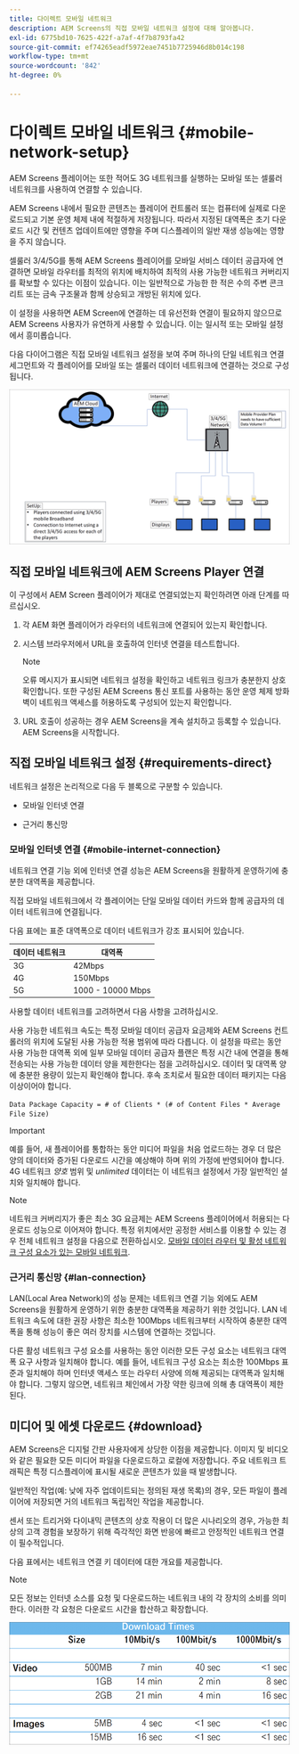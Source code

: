 ```yaml
---
title: 다이렉트 모바일 네트워크
description: AEM Screens의 직접 모바일 네트워크 설정에 대해 알아봅니다.
exl-id: 6775bd10-7625-422f-a7af-4f7b8793fa42
source-git-commit: ef74265eadf5972eae7451b7725946d8b014c198
workflow-type: tm+mt
source-wordcount: '842'
ht-degree: 0%

---
```


# 다이렉트 모바일 네트워크 {#mobile-network-setup}

AEM Screens 플레이어는 또한 적어도 3G 네트워크를 실행하는 모바일 또는 셀룰러 네트워크를 사용하여 연결할 수 있습니다.

AEM Screens 내에서 필요한 콘텐츠는 플레이어 컨트롤러 또는 컴퓨터에 실제로 다운로드되고 기본 운영 체제 내에 적절하게 저장됩니다. 따라서 지정된 대역폭은 초기 다운로드 시간 및 컨텐츠 업데이트에만 영향을 주며 디스플레이의 일반 재생 성능에는 영향을 주지 않습니다.

셀룰러 3/4/5G를 통해 AEM Screens 플레이어를 모바일 서비스 데이터 공급자에 연결하면 모바일 라우터를 최적의 위치에 배치하여 최적의 사용 가능한 네트워크 커버리지를 확보할 수 있다는 이점이 있습니다. 이는 일반적으로 가능한 한 적은 수의 주변 콘크리트 또는 금속 구조물과 함께 상승되고 개방된 위치에 있다.

이 설정을 사용하면 AEM Screen에 연결하는 데 유선전화 연결이 필요하지 않으므로 AEM Screens 사용자가 유연하게 사용할 수 있습니다. 이는 일시적 또는 모바일 설정에서 흥미롭습니다.

다음 다이어그램은 직접 모바일 네트워크 설정을 보여 주며 하나의 단일 네트워크 연결 세그먼트와 각 플레이어를 모바일 또는 셀룰러 데이터 네트워크에 연결하는 것으로 구성됩니다.

![](/help/using/assets/direct-mobile-1.png)

## 직접 모바일 네트워크에 AEM Screens Player 연결

이 구성에서 AEM Screen 플레이어가 제대로 연결되었는지 확인하려면 아래 단계를 따르십시오.

1. 각 AEM 화면 플레이어가 라우터의 네트워크에 연결되어 있는지 확인합니다.

1. 시스템 브라우저에서 URL을 호출하여 인터넷 연결을 테스트합니다.

   >[!NOTE]
   >오류 메시지가 표시되면 네트워크 설정을 확인하고 네트워크 링크가 충분한지 상호 확인합니다. 또한 구성된 AEM Screens 통신 포트를 사용하는 동안 운영 체제 방화벽이 네트워크 액세스를 허용하도록 구성되어 있는지 확인합니다.

1. URL 호출이 성공하는 경우 AEM Screens을 계속 설치하고 등록할 수 있습니다. AEM Screens을 시작합니다.

## 직접 모바일 네트워크 설정 {#requirements-direct}

네트워크 설정은 논리적으로 다음 두 블록으로 구분할 수 있습니다.

* 모바일 인터넷 연결

* 근거리 통신망

### 모바일 인터넷 연결 {#mobile-internet-connection}

네트워크 연결 기능 외에 인터넷 연결 성능은 AEM Screens을 원활하게 운영하기에 충분한 대역폭을 제공합니다.

직접 모바일 네트워크에서 각 플레이어는 단일 모바일 데이터 카드와 함께 공급자의 데이터 네트워크에 연결됩니다.

다음 표에는 표준 대역폭으로 데이터 네트워크가 강조 표시되어 있습니다.

| 데이터 네트워크 | 대역폭 |
|--- |--- |
| 3G | 42Mbps |
| 4G | 150Mbps |
| 5G | 1000 - 10000 Mbps |

사용할 데이터 네트워크를 고려하면서 다음 사항을 고려하십시오.

사용 가능한 네트워크 속도는 특정 모바일 데이터 공급자 요금제와 AEM Screens 컨트롤러의 위치에 도달된 사용 가능한 적용 범위에 따라 다릅니다.
이 설정을 따르는 동안 사용 가능한 대역폭 외에 일부 모바일 데이터 공급자 플랜은 특정 시간 내에 연결을 통해 전송되는 사용 가능한 데이터 양을 제한한다는 점을 고려하십시오. 데이터 및 대역폭 양에 충분한 용량이 있는지 확인해야 합니다.
후속 조치로서 필요한 데이터 패키지는 다음 이상이어야 합니다.

`Data Package Capacity = # of Clients * (# of Content Files * Average File Size)`


>[!IMPORTANT]
>예를 들어, 새 플레이어를 통합하는 동안 미디어 파일을 처음 업로드하는 경우 더 많은 양의 데이터와 증가된 다운로드 시간을 예상해야 하며 위의 가정에 반영되어야 합니다. 4G 네트워크 *양호* 범위 및 *unlimited* 데이터는 이 네트워크 설정에서 가장 일반적인 설치와 일치해야 합니다.

>[!NOTE]
>네트워크 커버리지가 좋은 최소 3G 요금제는 AEM Screens 플레이어에서 허용되는 다운로드 성능으로 이어져야 합니다. 특정 위치에서만 공정한 서비스를 이용할 수 있는 경우 전체 네트워크 설정을 다음으로 전환하십시오. [모바일 데이터 라우터 및 활성 네트워크 구성 요소가 있는 모바일 네트워크](/help/using/mobile-network-router.md).


### 근거리 통신망 {#lan-connection}

LAN(Local Area Network)의 성능 문제는 네트워크 연결 기능 외에도 AEM Screens을 원활하게 운영하기 위한 충분한 대역폭을 제공하기 위한 것입니다. LAN 네트워크 속도에 대한 권장 사항은 최소한 100Mbps 네트워크부터 시작하여 충분한 대역폭을 통해 성능이 좋은 여러 장치를 시스템에 연결하는 것입니다.

다른 활성 네트워크 구성 요소를 사용하는 동안 이러한 모든 구성 요소는 네트워크 대역폭 요구 사항과 일치해야 합니다. 예를 들어, 네트워크 구성 요소는 최소한 100Mbps 표준과 일치해야 하며 인터넷 액세스 또는 라우터 사양에 의해 제공되는 대역폭과 일치해야 합니다. 그렇지 않으면, 네트워크 체인에서 가장 약한 링크에 의해 총 대역폭이 제한된다.

## 미디어 및 에셋 다운로드 {#download}

AEM Screens은 디지털 간판 사용자에게 상당한 이점을 제공합니다. 이미지 및 비디오와 같은 필요한 모든 미디어 파일을 다운로드하고 로컬에 저장합니다. 주요 네트워크 트래픽은 특정 디스플레이에 표시될 새로운 콘텐츠가 있을 때 발생합니다.

일반적인 작업(예: 낮에 자주 업데이트되는 정의된 재생 목록)의 경우, 모든 파일이 플레이어에 저장되면 거의 네트워크 독립적인 작업을 제공합니다.

센서 또는 트리거와 다이내믹 콘텐츠의 상호 작용이 더 많은 시나리오의 경우, 가능한 최상의 고객 경험을 보장하기 위해 즉각적인 화면 반응에 빠르고 안정적인 네트워크 연결이 필수적입니다.

다음 표에서는 네트워크 연결 키 데이터에 대한 개요를 제공합니다.

>[!NOTE]
>
>모든 정보는 인터넷 소스를 요청 및 다운로드하는 네트워크 내의 각 장치의 소비를 의미한다. 이러한 각 요청은 다운로드 시간을 합산하고 확장합니다.

![](/help/using/assets/download-times-mobile.png)
